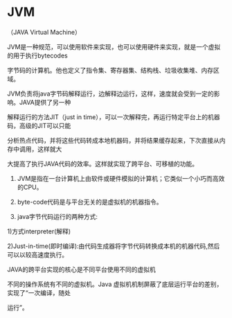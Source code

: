 # JVM

（JAVA Virtual Machine）

 JVM是一种规范，可以使用软件来实现，也可以使用硬件来实现，就是一个虚拟的用于执行bytecodes

字节码的计算机。他也定义了指令集、寄存器集、结构栈、垃圾收集堆、内存区域。

 JVM负责将java字节码解释运行，边解释边运行，这样，速度就会受到一定的影响。JAVA提供了另一种

解释运行的方法JIT（just in time），可以一次解释完，再运行特定平台上的机器码，高级的JIT可以只能

分析热点代码，并将这些代码转成本地机器码，并将结果缓存起来，下次直接从内存中调用，这样就大

大提高了执行JAVA代码的效率。这样就实现了跨平台、可移植的功能。

1. JVM是指在一台计算机上由软件或硬件模拟的计算机；它类似一个小巧而高效的CPU。 

2. byte-code代码是与平台无关的是虚拟机的机器指令。

3. java字节代码运行的两种方式:

 1)方式interpreter(解释)

 2)Just-in-time(即时编译):由代码生成器将字节代码转换成本机的机器代码,然后可以以较高速度执行。

 JAVA的跨平台实现的核心是不同平台使用不同的虚拟机

不同的操作系统有不同的虚拟机。Java 虚拟机机制屏蔽了底层运行平台的差别，实现了“一次编译，随处

运行”。